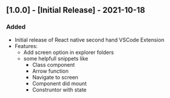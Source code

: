 ## [1.0.0] - [Initial Release] - 2021-10-18

### Added
- Initial release of React native second hand VSCode Extension
- Features:
  - Add screen option in explorer folders
  - some helpfull snippets like
    - Class component
    - Arrow function
    - Navigate to screen
    - Component did mount
    - Construntor with state